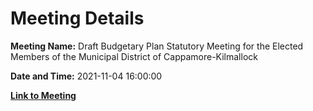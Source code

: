 # Meeting Details

**Meeting Name:** Draft Budgetary Plan Statutory Meeting for the Elected Members of the Municipal District of Cappamore-Kilmallock

**Date and Time:** 2021-11-04 16:00:00

**[Link to Meeting](https://www.limerick.ie/council/whats-on/draft-budgetary-plan-statutory-meeting-elected-members-municipal-district)**
